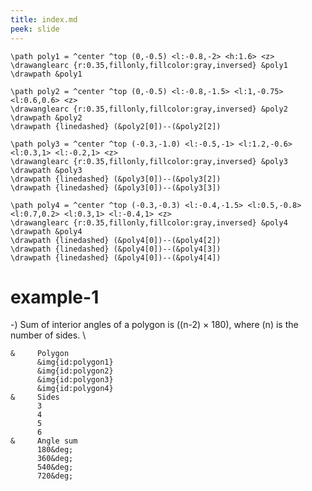 ```yaml
---
title: index.md
peek: slide
---
```

```img{id:polygon1,frame:0,viewport:2 3 4}
\path poly1 = ^center ^top (0,-0.5) <l:-0.8,-2> <h:1.6> <z>
\drawanglearc {r:0.35,fillonly,fillcolor:gray,inversed} &poly1
\drawpath &poly1
```
```img{id:polygon2,frame:0,viewport:2 3 4}
\path poly2 = ^center ^top (0,-0.5) <l:-0.8,-1.5> <l:1,-0.75> <l:0.6,0.6> <z> 
\drawanglearc {r:0.35,fillonly,fillcolor:gray,inversed} &poly2
\drawpath &poly2
\drawpath {linedashed} (&poly2[0])--(&poly2[2])
```
```img{id:polygon3,frame:0,viewport:2 3 4}
\path poly3 = ^center ^top (-0.3,-1.0) <l:-0.5,-1> <l:1.2,-0.6> <l:0.3,1> <l:-0.2,1> <z> 
\drawanglearc {r:0.35,fillonly,fillcolor:gray,inversed} &poly3
\drawpath &poly3
\drawpath {linedashed} (&poly3[0])--(&poly3[2])
\drawpath {linedashed} (&poly3[0])--(&poly3[3])
```
```img{id:polygon4,frame:0,viewport:2 3 4}
\path poly4 = ^center ^top (-0.3,-0.3) <l:-0.4,-1.5> <l:0.5,-0.8> <l:0.7,0.2> <l:0.3,1> <l:-0.4,1> <z> 
\drawanglearc {r:0.35,fillonly,fillcolor:gray,inversed} &poly4
\drawpath &poly4
\drawpath {linedashed} (&poly4[0])--(&poly4[2])
\drawpath {linedashed} (&poly4[0])--(&poly4[3])
\drawpath {linedashed} (&poly4[0])--(&poly4[4])
```

# example-1  

-) Sum of interior angles of a
  polygon is \((n-2) &times; 180\), where \(n\) is the
  number of sides.
\\
```tab{rules:all,frame,head,template:15 10 10 10 10,textalign:lcccc,stretch:0.9,fontsize:smaller}
&     Polygon 
      &img{id:polygon1}
      &img{id:polygon2}
      &img{id:polygon3}
      &img{id:polygon4}
&     Sides
      3
      4
      5
      6
&     Angle sum
      180&deg;
      360&deg;
      540&deg;
      720&deg;
```

